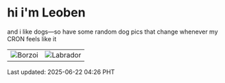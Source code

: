 # hi i'm Leoben

and i like dogs—so have some random dog pics that change whenever my CRON feels like it

|  |  |
|--------|----------|
| ![Borzoi](https://random-dog-vercel.vercel.app/api/random-borzoi?v=1750537603) | ![Labrador](https://random-dog-vercel.vercel.app/api/random-labrador?v=1750537603) |

Last updated: 2025-06-22 04:26 PHT
